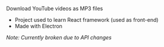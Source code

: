 Download YouTube videos as MP3 files

-   Project used to learn React framework (used as front-end)
-   Made with Electron

_Note: Currently broken due to API changes_
